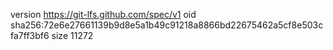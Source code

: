 version https://git-lfs.github.com/spec/v1
oid sha256:72e6e27661139b9d8e5a1b49c91218a8866bd22675462a5cf8e503cfa7ff3bf6
size 11272
